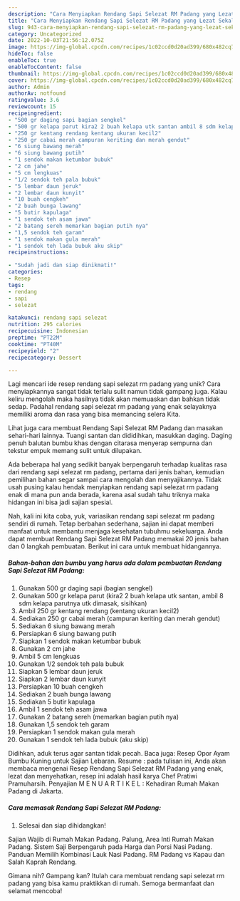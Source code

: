 ```yaml
---
description: "Cara Menyiapkan Rendang Sapi Selezat RM Padang yang Lezat Sekali"
title: "Cara Menyiapkan Rendang Sapi Selezat RM Padang yang Lezat Sekali"
slug: 943-cara-menyiapkan-rendang-sapi-selezat-rm-padang-yang-lezat-sekali
category: Uncategorized
date: 2022-10-03T21:56:12.075Z
image: https://img-global.cpcdn.com/recipes/1c02ccd0d20ad399/680x482cq70/rendang-sapi-selezat-rm-padang-foto-resep-utama.jpg
hideToc: false
enableToc: true
enableTocContent: false
thumbnail: https://img-global.cpcdn.com/recipes/1c02ccd0d20ad399/680x482cq70/rendang-sapi-selezat-rm-padang-foto-resep-utama.jpg
cover: https://img-global.cpcdn.com/recipes/1c02ccd0d20ad399/680x482cq70/rendang-sapi-selezat-rm-padang-foto-resep-utama.jpg
author: Admin
authorAv: notfound
ratingvalue: 3.6
reviewcount: 15
recipeingredient:
- "500 gr daging sapi bagian sengkel"
- "500 gr kelapa parut kira2 2 buah kelapa utk santan ambil 8 sdm kelapa parutnya utk dimasak sisihkan"
- "250 gr kentang rendang kentang ukuran kecil2"
- "250 gr cabai merah campuran keriting dan merah gendut"
- "6 siung bawang merah"
- "6 siung bawang putih"
- "1 sendok makan ketumbar bubuk"
- "2 cm jahe"
- "5 cm lengkuas"
- "1/2 sendok teh pala bubuk"
- "5 lembar daun jeruk"
- "2 lembar daun kunyit"
- "10 buah cengkeh"
- "2 buah bunga lawang"
- "5 butir kapulaga"
- "1 sendok teh asam jawa"
- "2 batang sereh memarkan bagian putih nya"
- "1,5 sendok teh garam"
- "1 sendok makan gula merah"
- "1 sendok teh lada bubuk aku skip"
recipeinstructions:

- "Sudah jadi dan siap dinikmati!"
categories:
- Resep
tags:
- rendang
- sapi
- selezat

katakunci: rendang sapi selezat 
nutrition: 295 calories
recipecuisine: Indonesian
preptime: "PT22M"
cooktime: "PT40M"
recipeyield: "2"
recipecategory: Dessert

---
```





Lagi mencari ide resep rendang sapi selezat rm padang yang unik? Cara menyiapkannya sangat tidak terlalu sulit namun tidak gampang juga. Kalau keliru mengolah maka hasilnya tidak akan memuaskan dan bahkan tidak sedap. Padahal rendang sapi selezat rm padang yang enak selayaknya memiliki aroma dan rasa yang bisa memancing selera Kita.





Lihat juga cara membuat Rendang Sapi Selezat RM Padang dan masakan sehari-hari lainnya. Tuangi santan dan dididihkan, masukkan daging. Daging penuh balutan bumbu khas dengan citarasa menyerap sempurna dan tekstur empuk memang sulit untuk dilupakan.

Ada beberapa hal yang sedikit banyak berpengaruh terhadap kualitas rasa dari rendang sapi selezat rm padang, pertama dari jenis bahan, kemudian pemilihan bahan segar sampai cara mengolah dan menyajikannya. Tidak usah pusing kalau hendak menyiapkan rendang sapi selezat rm padang enak di mana pun anda berada, karena asal sudah tahu triknya maka hidangan ini bisa jadi sajian spesial.






Nah, kali ini kita coba, yuk, variasikan rendang sapi selezat rm padang sendiri di rumah. Tetap berbahan sederhana, sajian ini dapat memberi manfaat untuk membantu menjaga kesehatan tubuhmu sekeluarga. Anda dapat membuat Rendang Sapi Selezat RM Padang memakai 20 jenis bahan dan 0 langkah pembuatan. Berikut ini cara untuk membuat hidangannya.

<!--inarticleads1-->

##### Bahan-bahan dan bumbu yang harus ada dalam pembuatan Rendang Sapi Selezat RM Padang:

1. Gunakan 500 gr daging sapi (bagian sengkel)
1. Gunakan 500 gr kelapa parut (kira2 2 buah kelapa utk santan, ambil 8 sdm kelapa parutnya utk dimasak, sisihkan)
1. Ambil 250 gr kentang rendang (kentang ukuran kecil2)
1. Sediakan 250 gr cabai merah (campuran keriting dan merah gendut)
1. Sediakan 6 siung bawang merah
1. Persiapkan 6 siung bawang putih
1. Siapkan 1 sendok makan ketumbar bubuk
1. Gunakan 2 cm jahe
1. Ambil 5 cm lengkuas
1. Gunakan 1/2 sendok teh pala bubuk
1. Siapkan 5 lembar daun jeruk
1. Siapkan 2 lembar daun kunyit
1. Persiapkan 10 buah cengkeh
1. Sediakan 2 buah bunga lawang
1. Sediakan 5 butir kapulaga
1. Ambil 1 sendok teh asam jawa
1. Gunakan 2 batang sereh (memarkan bagian putih nya)
1. Gunakan 1,5 sendok teh garam
1. Persiapkan 1 sendok makan gula merah
1. Gunakan 1 sendok teh lada bubuk (aku skip)


Didihkan, aduk terus agar santan tidak pecah. Baca juga: Resep Opor Ayam Bumbu Kuning untuk Sajian Lebaran. Resume : pada tulisan ini, Anda akan membaca mengenai Resep Rendang Sapi Selezat RM Padang yang enak, lezat dan menyehatkan, resep ini adalah hasil karya Chef Pratiwi Pramuharsih. Penyajian M E N U A R T I K E L : Kehadiran Rumah Makan Padang di Jakarta. 

<!--inarticleads2-->

##### Cara memasak Rendang Sapi Selezat RM Padang:


1. Selesai dan siap dihidangkan!

Sajian Wajib di Rumah Makan Padang. Palung, Area Inti Rumah Makan Padang. Sistem Saji Berpengaruh pada Harga dan Porsi Nasi Padang. Panduan Memilih Kombinasi Lauk Nasi Padang. RM Padang vs Kapau dan Salah Kaprah Rendang. 

Gimana nih? Gampang kan? Itulah cara membuat rendang sapi selezat rm padang yang bisa kamu praktikkan di rumah. Semoga bermanfaat dan selamat mencoba!
